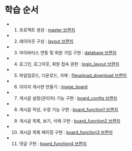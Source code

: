 # 학습 순서

- 1. 프로젝트 생성 : [master 브랜치](https://github.com/yonggyo1125/Board_JSP/tree/master)
- 2. 레이아웃 구성 : [layout 브랜치](https://github.com/yonggyo1125/Board_JSP/tree/layout)
- 3. 마이바티스 연동 및 회원 가입 구현 : [database 브랜치](https://github.com/yonggyo1125/Board_JSP/tree/database)
- 4. 로그인, 로그아웃, 회원 접속 권한 : [login_layout 브랜치](https://github.com/yonggyo1125/Board_JSP/tree/login_logout)
- 5. 파일업로드, 다운로드, 삭제 : [fileupload_download 브랜치](https://github.com/yonggyo1125/Board_JSP/tree/fileupload_download)
- 6. 이미지 게시판 만들기 : [image_board](https://github.com/yonggyo1125/Board_JSP/tree/image_board)
- 7. 게시글 설정(관리자) 기능 구현 : [board_config 브랜치](https://github.com/yonggyo1125/Board_JSP/tree/board_config)
- 8. 게시글 작성, 수정 기능 구현 : [board_function1 브랜치](https://github.com/yonggyo1125/Board_JSP/tree/board_function1)
- 9. 게시글 목록, 보기, 삭제 구현 : [board_function2 브랜치](https://github.com/yonggyo1125/Board_JSP/tree/board_function2)
- 10. 게시글 목록 페이징 구현 : [board_function3 브랜치](https://github.com/yonggyo1125/Board_JSP/tree/board_function3)
- 11. 댓글 구현 : [board_function4 브랜치](https://github.com/yonggyo1125/Board_JSP/tree/board_function4)



